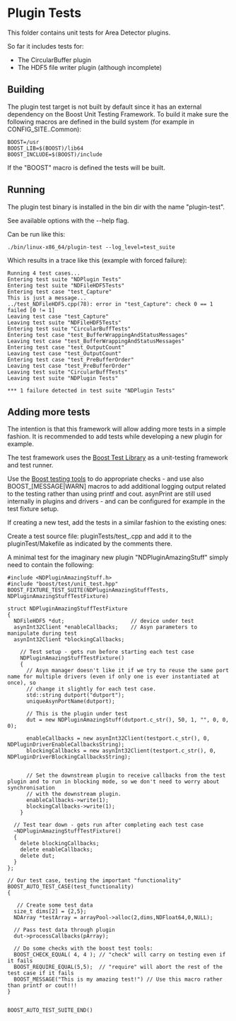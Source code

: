 Plugin Tests
============

This folder contains unit tests for Area Detector plugins.

So far it includes tests for:

* The CircularBuffer plugin
* The HDF5 file writer plugin (although incomplete)

Building
--------

The plugin test target is not built by default since it has an external dependency
on the Boost Unit Testing Framework. To build it make sure the following macros
are defined in the build system (for example in CONFIG_SITE.<arch>.Common):

    BOOST=/usr
    BOOST_LIB=$(BOOST)/lib64
    BOOST_INCLUDE=$(BOOST)/include


If the "BOOST" macro is defined the tests will be built.

Running
-------

The plugin test binary is installed in the bin dir with the name "plugin-test".

See available options with the --help flag.

Can be run like this:

    ./bin/linux-x86_64/plugin-test --log_level=test_suite
    
Which results in a trace like this (example with forced failure):

    Running 4 test cases...
    Entering test suite "NDPlugin Tests"
    Entering test suite "NDFileHDF5Tests"
    Entering test case "test_Capture"
    This is just a message...
    ../test_NDFileHDF5.cpp(78): error in "test_Capture": check 0 == 1 failed [0 != 1]
    Leaving test case "test_Capture"
    Leaving test suite "NDFileHDF5Tests"
    Entering test suite "CircularBuffTests"
    Entering test case "test_BufferWrappingAndStatusMessages"
    Leaving test case "test_BufferWrappingAndStatusMessages"
    Entering test case "test_OutputCount"
    Leaving test case "test_OutputCount"
    Entering test case "test_PreBufferOrder"
    Leaving test case "test_PreBufferOrder"
    Leaving test suite "CircularBuffTests"
    Leaving test suite "NDPlugin Tests"
    
    *** 1 failure detected in test suite "NDPlugin Tests"

Adding more tests
-----------------

The intention is that this framework will allow adding more tests in a simple
fashion. It is recommended to add tests while developing a new plugin for example.

The test framework uses the [Boost Test Library](http://www.boost.org/doc/libs/1_57_0/libs/test/doc/html/index.html)
as a unit-testing framework and test runner.

Use the [Boost testing tools](http://www.boost.org/doc/libs/1_57_0/libs/test/doc/html/utf/testing-tools.html)
to do appropriate checks - and use also BOOST_[MESSAGE|WARN] macros to add
additional logging output related to the testing rather than using printf and
cout. asynPrint are still used internally in plugins and drivers - and can be 
configured for example in the test fixture setup.

If creating a new test, add the tests in a similar fashion to the existing ones:

Create a test source file: pluginTests/test_<PluginName>.cpp and add it to the
pluginTest/Makefile as indicated by the comments there.

A minimal test for the imaginary new plugin "NDPluginAmazingStuff" simply need to 
contain the following:

    #include <NDPluginAmazingStuff.h>
    #include "boost/test/unit_test.hpp"
    BOOST_FIXTURE_TEST_SUITE(NDPluginAmazingStuffTests, NDPluginAmazingStuffTestFixture)
    
    struct NDPluginAmazingStuffTestFixture
    {
      NDFileHDF5 *dut;                     // device under test
      asynInt32Client *enableCallbacks;    // Asyn parameters to manipulate during test
      asynInt32Client *blockingCallbacks;
    
        // Test setup - gets run before starting each test case
        NDPluginAmazingStuffTestFixture()
        {
          // Asyn manager doesn't like it if we try to reuse the same port name for multiple drivers (even if only one is ever instantiated at once), so
          // change it slightly for each test case.
          std::string dutport("dutport");
          uniqueAsynPortName(dutport);

          // This is the plugin under test
          dut = new NDPluginAmazingStuff(dutport.c_str(), 50, 1, "", 0, 0, 0);

          enableCallbacks = new asynInt32Client(testport.c_str(), 0, NDPluginDriverEnableCallbacksString);
          blockingCallbacks = new asynInt32Client(testport.c_str(), 0, NDPluginDriverBlockingCallbacksString);


          // Set the downstream plugin to receive callbacks from the test plugin and to run in blocking mode, so we don't need to worry about synchronisation
          // with the downstream plugin.
          enableCallbacks->write(1);
          blockingCallbacks->write(1);
        }
        
      // Test tear down - gets run after completing each test case
      ~NDPluginAmazingStuffTestFixture()
      {
        delete blockingCallbacks;
        delete enableCallbacks;
        delete dut;
      }
    };
    
    // Our test case, testing the important "functionality"
    BOOST_AUTO_TEST_CASE(test_functionality)
    {
    
       // Create some test data
      size_t dims[2] = {2,5};
      NDArray *testArray = arrayPool->alloc(2,dims,NDFloat64,0,NULL);
       
      // Pass test data through plugin
      dut->processCallbacks(pArray);
      
      // Do some checks with the boost test tools:
      BOOST_CHECK_EQUAL( 4, 4 ); // "check" will carry on testing even if it fails
      BOOST_REQUIRE_EQUAL(5,5);  // "require" will abort the rest of the test case if it fails
      BOOST_MESSAGE("This is my amazing test!") // Use this macro rather than printf or cout!!!
    }
    
    
    BOOST_AUTO_TEST_SUITE_END()
    
 
